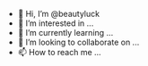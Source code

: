 - 👋 Hi, I’m @beautyluck
- 👀 I’m interested in ...
- 🌱 I’m currently learning ...
- 💞️ I’m looking to collaborate on ...
- 📫 How to reach me ...

<!---
beautyluck/beautyluck is a ✨ special ✨ repository because its `README.md` (this file) appears on your GitHub profile.
You can click the Preview link to take a look at your changes.
--->
